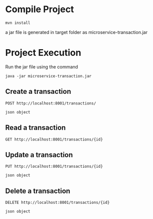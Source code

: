 # Compile Project

```
mvn install
```

a jar file is generated in target folder as microservice-transaction.jar

# Project Execution

Run the jar file using the command
```
java -jar microservice-transaction.jar
```
## Create a transaction
```
POST http://localhost:8001/transactions/
```
```
json object
```

## Read a transaction
```
GET http://localhost:8001/transactions/{id}
```
## Update a transaction
```
PUT http://localhost:8001/transactions/{id}
```
```
json object
```
## Delete a transaction
```
DELETE http://localhost:8001/transactions/{id}
```
```
json object
```
